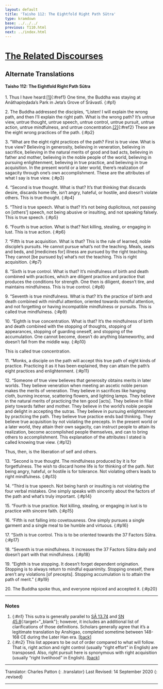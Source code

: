 ```yaml
---
layout: default
title: 'Taisho 112: The Eightfold Right Path Sūtra'
type: kramdown
base: ../../../
previous: T110.html
next: ../index.html
---
```


# [The Related Discourses](../../index.html)
## Alternate Translations
#### Taisho 112: The Eightfold Right Path Sūtra

1\. Thus I have heard:[\[1\]](#n1){:#ref1} One time, the Buddha was staying at Anāthapiṇḍada’s Park in Jeta’s Grove of Śrāvastī.
{:#p1}

2\. The Buddha addressed the disciples, “Listen! I will explain the wrong path, and then I’ll explain the right path. What is the wrong path? It’s untrue view, untrue thought, untrue speech, untrue control, untrue pursuit, untrue action, untrue mindfulness, and untrue concentration.[\[2\]](#n2){:#ref2} These are the eight wrong practices of the path.
{:#p2}

3\. “What are the eight right practices of the path? First is true view. What is true view? Believing in generosity, believing in veneration, believing in sacrifice, believing in the natural merits of good and bad acts, believing in father and mother, believing in the noble people of the world, believing in pursuing enlightenment, believing in true practice, and believing in true acquisition. In the present world or a later world, there’s realization of sagacity through one’s own accomplishment. These are the attributes of what I say is true view.
{:#p3}

4\. “Second is true thought. What is that? It’s that thinking that discards desire, discards home life, isn’t angry, hateful, or hostile, and doesn’t violate others. This is true thought.
{:#p4}

5\. “Third is true speech. What is that? It’s not being duplicitous, not passing on [others’] speech, not being abusive or insulting, and not speaking falsely. This is true speech.
{:#p5}

6\. “Fourth is true action. What is that? Not killing, stealing, or engaging in lust. This is true action.
{:#p6}

7\. “Fifth is true acquisition. What is that? This is the rule of learned, noble disciple’s pursuits. He cannot pursue what’s not the teaching. Meals, seats and beds, and [medicines for] illness are pursued by the right teaching. They cannot [be pursued by] what’s not the teaching. This is right acquisition.
{:#p7}

8\. “Sixth is true control. What is that? It’s mindfulness of birth and death combined with practices, which are diligent practice and practice that produces the conditions for strength. One then is diligent, doesn’t tire, and maintains mindfulness. This is true control.
{:#p8}

9\. “Seventh is true mindfulness. What is that? It’s the practice of birth and death combined with mindful attention, oriented towards mindful attention, and not forgetting or having incompatible mindfulness or pursuits. This is called true mindfulness.
{:#p9}

10\. “Eighth is true concentration. What is that? It’s the mindfulness of birth and death combined with the stopping of thoughts, stopping of appearances, stopping of guarding oneself, and stopping of the accumulation. One cannot become, doesn’t do anything blameworthy, and doesn’t fall from the middle way.
{:#p10}

This is called true concentration.

11\. “Monks, a disciple on the path will accept this true path of eight kinds of practice. Practicing it as it has been explained, they can attain the path’s eight practices and enlightenment.
{:#p11}

12\. “Someone of true view believes that generosity obtains merits in later worlds. They believe veneration when meeting an ascetic noble person makes the merits of veneration. They believe in sacrifices like hanging cloth, burning incense, scattering flowers, and lighting lamps. They believe in the natural merits of practicing the ten good [acts]. They believe in filial piety towards father and mother. They believe in the world’s noble people and delight in accepting the sutras. They believe in pursuing enlightenment by practicing the path. They believe true practice ends bad thinking. They believe true acquisition by not violating the precepts. In the present world or a later world, they attain their own sagacity, can instruct people to attain its realization, become accomplished people themselves, and can to bring others to accomplishment. This explanation of the attributes I stated is called knowing true view.
{:#p12}

Thus, then, is the liberation of self and others.

13\. “Second is true thought. The mindfulness produced by it is for forgetfulness. The wish to discard home life is for thinking of the path. Not being angry, hateful, or hostile is for tolerance. Not violating others leads to right mindfulness.
{:#p13}

14\. “Third is true speech. Not being harsh or insulting is not violating the four verbal mistakes. One simply speaks with sincerity about the factors of the path and what’s truly important.
{:#p14}

15\. “Fourth is true practice. Not killing, stealing, or engaging in lust is to practice with sincere faith.
{:#p15}

16\. “Fifth is not falling into covetousness. One simply pursues a single garment and a single meal to be humble and virtuous.
{:#p16}

17\. “Sixth is true control. This is to be oriented towards the 37 Factors Sūtra.
{:#p17}

18\. “Seventh is true mindfulness. It increases the 37 Factors Sūtra daily and doesn’t part with that mindfulness.
{:#p18}

19\. “Eighth is true stopping. It doesn’t forget dependent origination. Stopping is to always return to mindful equanimity. Stopping oneself, there aren’t any violations [of precepts]. Stopping accumulation is to attain the path of merit.”
{:#p19}

20\. The Buddha spoke thus, and everyone rejoiced and accepted it.
{:#p20}

---

### Notes

1. {:#n1} This sutra is generally parallel to [SĀ 13.74](../samyukta/13/SA13_74.html) and [SN 45.8](https://suttacentral.net/sn45.8){:target="_blank"}; however, it includes an additional list of clarifications of those definitions. Scholars generally agree that it’s a legitimate translation by Anshigao, completed sometime between 148-168 CE during the Later Han era. [\[back\]](#ref1)
2. {:#n2} This list appears to be out of order compared to what will follow. That is, right action and right control (usually “right effort” in English) are transposed. Also, right pursuit here is synonymous with right acquisition (usually “right livelihood” in English).  [\[back\]](#ref2)

---

Translator: Charles Patton
{: .translator}
Last Revised: 14 September 2020
{: .revised}

---